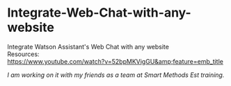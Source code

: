 # Integrate-Web-Chat-with-any-website
Integrate Watson Assistant's Web Chat with any website
<br>Resources:
<br> https://www.youtube.com/watch?v=52bpMKVigGU&amp;feature=emb_title<br>

*I am working on it with my friends as a team at Smart Methods Est training.*
